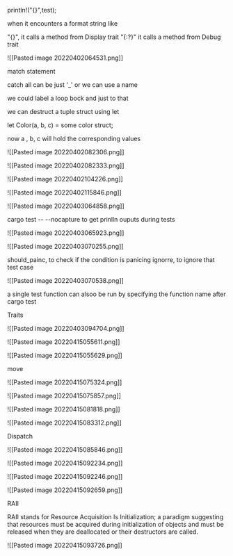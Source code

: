 println!("{}",test);


when it encounters a format string like 

"{}", it calls a method from Display trait
"{:?}" it calls a method from Debug trait

![[Pasted image 20220402064531.png]]


match statement

catch all can be just '\_' or we can use a name

we could label a loop bock and just to that

we can destruct a tuple struct using let

let Color(a, b, c) = some color struct;

now a , b, c will hold the corresponding values


![[Pasted image 20220402082306.png]]

![[Pasted image 20220402082333.png]]

![[Pasted image 20220402104226.png]]



![[Pasted image 20220402115846.png]]


![[Pasted image 20220403064858.png]]

cargo test -- --nocapture to get prinlln ouputs during tests

![[Pasted image 20220403065923.png]]

![[Pasted image 20220403070255.png]]

should_painc, to check if the condition is panicing
ignorre, to ignore that test case

![[Pasted image 20220403070538.png]]

a single test function can alsoo be run by specifying the function name after cargo test


Traits

![[Pasted image 20220403094704.png]]



![[Pasted image 20220415055611.png]]


![[Pasted image 20220415055629.png]]


move

![[Pasted image 20220415075324.png]]


![[Pasted image 20220415075857.png]]

![[Pasted image 20220415081818.png]]

![[Pasted image 20220415083312.png]]

Dispatch

![[Pasted image 20220415085846.png]]

![[Pasted image 20220415092234.png]]

![[Pasted image 20220415092246.png]]


![[Pasted image 20220415092659.png]]

RAII

RAII stands for Resource Acquisition Is Initialization; a paradigm suggesting that resources must be acquired during initialization of objects and must be released when they are deallocated or their destructors are called.

![[Pasted image 20220415093726.png]]


